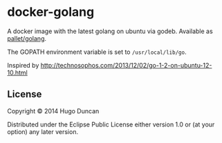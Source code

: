# docker-golang

A docker image with the latest golang on ubuntu via godeb.  Available
as [pallet/golang][pallet-golang].

The GOPATH environment variable is set to `/usr/local/lib/go`.

Inspired by http://technosophos.com/2013/12/02/go-1-2-on-ubuntu-12-10.html

## License

Copyright © 2014 Hugo Duncan

Distributed under the Eclipse Public License either version 1.0 or (at
your option) any later version.

[pallet-golang]: https://registry.hub.docker.com/u/pallet/golang/ "golang image"
